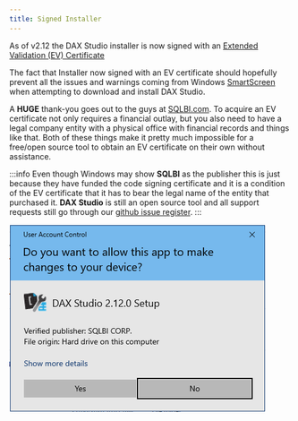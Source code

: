 ```yaml
---
title: Signed Installer
---
```


As of v2.12 the DAX Studio installer is now signed with an [Extended Validation (EV) Certificate](https://en.wikipedia.org/wiki/Extended_Validation_Certificate) 

The fact that Installer now signed with an EV certificate should hopefully prevent all the issues and warnings coming from Windows [SmartScreen](../smart-screen) when attempting to download and install DAX Studio.

A **HUGE** thank-you goes out to the guys at [SQLBI.com](https://sqlbi.com). To acquire an EV certificate not only requires a financial outlay, but you also need to have a legal company entity with a physical office with financial records and things like that. Both of these things make it pretty much impossible for a free/open source tool to obtain an EV certificate on their own without assistance.

:::info
Even though Windows may show **SQLBI** as the publisher this is just because they have funded the code signing certificate and it is a condition of the EV certificate that it has to bear the legal name of the entity that purchased it. **DAX Studio** is still an open source tool and all support requests still go through our [github issue register](https://github.com/daxstudio/daxstudio/issues).
:::

![uac-prompt](uac-prompt.png)
